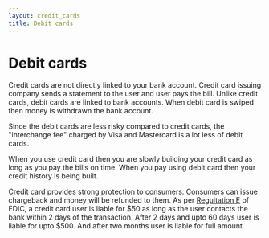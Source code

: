 ```yaml
---
layout: credit_cards
title: Debit cards
---
```


# Debit cards

Credit cards are not directly linked to your bank account. Credit card issuing company sends a statement to the user and user pays the bill. Unlike credit cards, debit cards are linked to bank accounts. When debit card is swiped then money is withdrawn the bank account.

Since the debit cards are less risky compared to credit cards, the "interchange fee" charged by Visa and Mastercard is a lot less of debit cards.

When you use credit card then you are slowly building your credit card as long as you pay the bills on time. When you pay using debit card then your credit history is being built.

Credit card provides strong protection to consumers. Consumers can issue chargeback and money will be refunded to them. As per [Regultation E](http://www.fdic.gov/regulations/laws/rules/6500-3100.html) of FDIC, a credit card user is liable for $50 as long as the user contacts the bank within 2 days of the transaction. After 2 days and upto 60 days user is liable for upto $500. And after two months user is liable for full amount.

